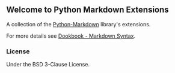 ## Welcome to Python Markdown Extensions

A collection of the [Python-Markdown](https://github.com/dookbook/python-markdown) library's extensions.

For more details see [Dookbook - Markdown Syntax](https://dookbook.info/content/62049b264d9f1a1af723760e/).

### License

Under the BSD 3-Clause License.
